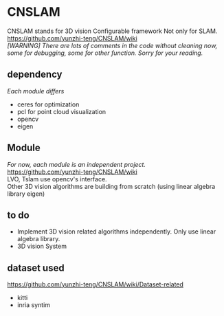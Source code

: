 # CNSLAM
CNSLAM stands for 3D vision Configurable framework Not only for SLAM.  
https://github.com/yunzhi-teng/CNSLAM/wiki  
*\[WARNING\] There are lots of comments in the code without cleaning now, some for debugging, some for other function. Sorry for your reading.*
## dependency
*Each module differs*
- ceres for optimization
- pcl for point cloud visualization
- opencv
- eigen

## Module
*For now, each module is an independent project.*  
https://github.com/yunzhi-teng/CNSLAM/wiki  
LVO, Tslam use opencv's interface.  
Other 3D vision algorithms are building from scratch (using linear algebra library eigen)
## to do
- Implement 3D vision related algorithms independently. Only use linear algebra library. 
- 3D vision System
## dataset used
 https://github.com/yunzhi-teng/CNSLAM/wiki/Dataset-related
- kitti
- inria syntim
